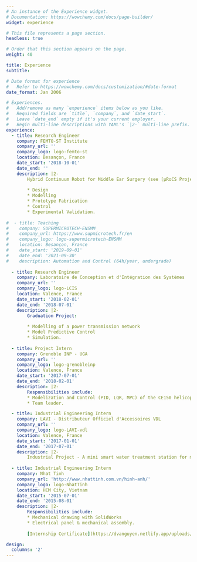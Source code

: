 ```yaml
---
# An instance of the Experience widget.
# Documentation: https://wowchemy.com/docs/page-builder/
widget: experience

# This file represents a page section.
headless: true

# Order that this section appears on the page.
weight: 40

title: Experience
subtitle:

# Date format for experience
#   Refer to https://wowchemy.com/docs/customization/#date-format
date_format: Jan 2006

# Experiences.
#   Add/remove as many `experience` items below as you like.
#   Required fields are `title`, `company`, and `date_start`.
#   Leave `date_end` empty if it's your current employer.
#   Begin multi-line descriptions with YAML's `|2-` multi-line prefix.
experience:
  - title: Research Engineer
    company: FEMTO-ST Institute
    company_url: ''
    company_logo: logo-femto-st
    location: Besançon, France
    date_start: '2018-10-01'
    date_end: ''
    description: |2-
        Hybrid Continuum Robot for Middle Ear Surgery (see [µRoCS Project](https://dvanguyen.netlify.app/#projects)):
        
        * Design
        * Modelling
        * Prototype Fabrication
        * Control
        * Experimental Validation.
        
#  - title: Teaching
#    company: SUPERMICROTECH-ENSMM
#    company_url: https://www.supmicrotech.fr/en
#    company_logo: logo-supermicrotech-ENSMM
#    location: Besançon, France
#    date_start: '2019-09-01'
#    date_end: '2021-09-30'
#    description: Automation and Control (64h/year, undergrade)
    
  - title: Research Engineer
    company: Laboratoire de Conception et d'Intégration des Systèmes
    company_url: ''
    company_logo: logo-LCIS
    location: Valence, France
    date_start: '2018-02-01'
    date_end: '2018-07-01'
    description: |2-
        Graduation Project:
        
        * Modelling of a power transmission network
        * Model Predictive Control
        * Simulation.
        
  - title: Project Intern
    company: Grenoble INP - UGA
    company_url: ''
    company_logo: logo-grenobleinp
    location: Valence, France
    date_start: '2017-07-01'
    date_end: '2018-02-01'
    description: |2-
        Responsibilities include:
        * Modelization and Control (PID, LQR, MPC) of the CE150 helicopter system
        * Team leader.

  - title: Industrial Engineering Intern
    company: LAVI - Distributeur Officiel d'Accessoires VDL
    company_url: ''
    company_logo: logo-LAVI-vdl
    location: Valence, France
    date_start: '2017-01-01'
    date_end: '2017-07-01'
    description: |2-
        Industrial Project - A mini smart water treatment station for motorhomes (see [EZA Water Project](https://dvanguyen.netlify.app/#projects))
        
  - title: Industrial Engineering Intern
    company: Nhat Tinh
    company_url: 'http://www.nhattinh.com.vn/hinh-anh/'
    company_logo: logo-NhatTinh
    location: HCM City, Vietnam
    date_start: '2015-07-01'
    date_end: '2015-08-01'
    description: |2-
        Responsibilities include:
        * Mechanical drawing with SolidWorks
        * Electrical panel & mechanical assembly.
        
        [Internship Certificate](https://dvanguyen.netlify.app/uploads/NhatTinh.pdf)

design:
  columns: '2'
---
```

